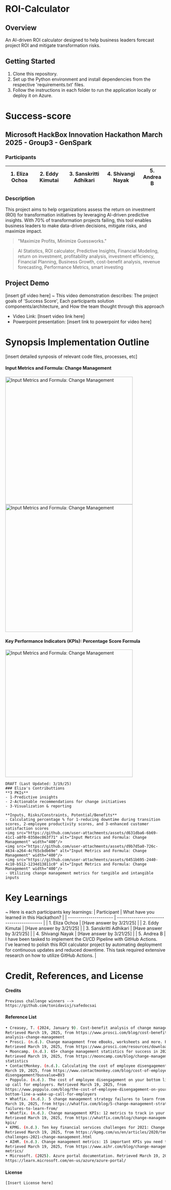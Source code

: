 # ROI-Calculator
## Overview
An AI-driven ROI calculator designed to help business leaders forecast project ROI and mitigate transformation risks.
## Getting Started
1. Clone this repository.
2. Set up the Python environment and install dependencies from the respective 'requirements.txt' files.
3. Follow the instructions in each folder to run the application locally or deploy it on Azure.
# Success-score
## Microsoft HackBox Innovation Hackathon March 2025 - Group3 - GenSpark
### Participants
| 1. Eliza Ochoa  | 2. Eddy Kimutai |  3. Sanskritti Adhikari  | 4. Shivangi Nayak | 5. Andrea B |
| -------------   | -------------   |  ----------------------  | ----------------- | ----------- |
   
### Description
This project aims to help organizations assess the return on investment (ROI) for transformation initiatives by leveraging AI-driven predictive insights. With 70% of transformation projects failing, this tool enables business leaders to make data-driven decisions, mitigate risks, and maximize impact.
> "Maximize Profits, Minimize Guessworks."

> Al Statistics, ROI calculator, Predictive Insights, Financial Modeling, return on investment, profitability analysis, investment efficiency, Financial Planning, Business Growth, cost-benefit analysis, revenue forecasting, Performance Metrics, smart investing



## Project Demo
[insert gif video here]
~ This video demonstration describes: The project goals of 'Success Score', Each participants solution components/architecture, and How the team thought through this approach
- Video Link: [Insert video link here]
- Powerpoint presentation: [insert link to powerpoint for video here]



# Synopsis Implementation Outline
[insert detailed synposis of relevant code files, processes, etc]
#### Input Metrics and Formula: Change Management
<img src="https://github.com/user-attachments/assets/d631dba6-6b69-41c1-a8f0-0358ec063f71" alt="Input Metrics and Formula: Change Management" width="400"/>
<img src="https://github.com/user-attachments/assets/d9b7d5a0-726c-4634-a264-4cf65cbdb69e" alt="Input Metrics and Formula: Change Management" width="400"/>

#### Key Performance Indicators (KPIs): Percentage Score Formula 
<img src="https://github.com/user-attachments/assets/6451b695-2440-4c10-b512-1234d13811c0" alt="Input Metrics and Formula: Change Management" width="400"/>

```
DRAFT (Last Updated: 3/19/25)
### Eliza's Contributtions
**3 PKIs**
- 1-Predictive insights
- 2-Actionable recommendations for change initiatives
- 3-Visualization & reporting

**Inputs, Risks/Constraints, Potential/Benefits**
- Calculating percentage % for 1-reducing downtime during transition scores, 2-employee productivity scores, and 3-enhanced customer satisfaction scores
<img src="https://github.com/user-attachments/assets/d631dba6-6b69-41c1-a8f0-0358ec063f71" alt="Input Metrics and Formula: Change Management" width="400"/>
<img src="https://github.com/user-attachments/assets/d9b7d5a0-726c-4634-a264-4cf65cbdb69e" alt="Input Metrics and Formula: Change Management" width="400"/>
<img src="https://github.com/user-attachments/assets/6451b695-2440-4c10-b512-1234d13811c0" alt="Input Metrics and Formula: Change Management" width="400"/>
- Utilizing change management metrics for tangible and intangible inputs

```



# Key Learnings
~ Here is each participants key learnings:
| Participant             | What have you learned in this Hackathon? |
| ----------------------  | ----------------------------------------- |
| 1. Eliza Ochoa          | [Have answer by 3/21/25]  |
| 2. Eddy Kimutai         | [Have answer by 3/21/25]  |
| 3. Sanskritti Adhikari  | [Have answer by 3/21/25]  |
| 4. Shivangi Nayak       | [Have answer by 3/21/25]  |
| 5. Andrea B             | I have been tasked to implement the CI/CD Pipeline with GitHub Actions. I've learned to polish this ROI calculator project by automating deployment for continuous updates and                              reduced downtime. This task required extensive research on how to utilize GitHub Actions.  |



# Credit, References, and License
#### Credits
```
Previous challenge winners --> https://github.com/tonidavisj/safedocsai
```
#### Reference List
 ```Bash
 • Creasey, T. (2024, January 9). Cost-benefit analysis of change management. Prosci. 
Retrieved March 19, 2025, from https://www.prosci.com/blog/cost-benefit
analysis-change-management 
• Prosci. (n.d.). Change management free eBooks, worksheets and more. Prosci. 
Retrieved March 19, 2025, from https://www.prosci.com/resources/downloads 
• Mooncamp. (n.d.). 65+ change management statistics for success in 2025. 
Retrieved March 19, 2025, from https://mooncamp.com/blog/change-management
statistics 
• ContactMonkey. (n.d.). Calculating the cost of employee disengagement. Retrieved 
March 19, 2025, from https://www.contactmonkey.com/blog/cost-of-employee
disengagement?busvalue=BV3 
• Poppulo. (n.d.). The cost of employee disengagement on your bottom line: A wake
up call for employers. Retrieved March 19, 2025, from 
https://www.poppulo.com/blog/the-cost-of-employee-disengagement-on-your
bottom-line-a-wake-up-call-for-employers 
• Whatfix. (n.d.). 5 change management strategy failures to learn from. Retrieved 
March 19, 2025, from https://whatfix.com/blog/5-change-management-strategy
failures-to-learn-from/ 
• Whatfix. (n.d.). Change management KPIs: 12 metrics to track in your dashboard. 
Retrieved March 19, 2025, from https://whatfix.com/blog/change-management
kpis/ 
• KPMG. (n.d.). Ten key financial services challenges for 2021: Change management. 
Retrieved March 19, 2025, from https://kpmg.com/us/en/articles/2020/ten-key-fs
challenges-2021-change-management.html
• AIHR. (n.d.). Change management metrics: 15 important KPIs you need to track. 
Retrieved March 19, 2025, from https://www.aihr.com/blog/change-management
metrics/ 
• Microsoft. (2025). Azure portal documentation. Retrieved March 19, 2025, from 
https://learn.microsoft.com/en-us/azure/azure-portal/
```
#### License
```
[Insert License here]

